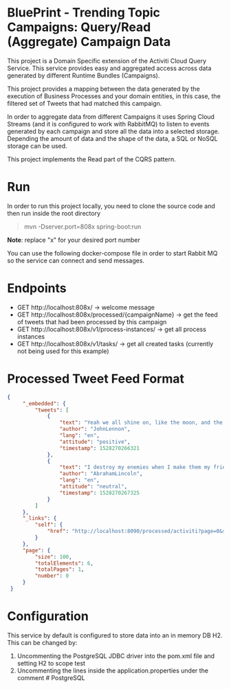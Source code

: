 # BluePrint - Trending Topic Campaigns: Query/Read (Aggregate) Campaign Data
This project is a Domain Specific extension of the Activiti Cloud Query Service. 
This service provides easy and aggregated access across data generated by different Runtime Bundles (Campaigns).
 
This project provides a mapping between the data generated by the execution of Business Processes and your domain entities, in this case,
the filtered set of Tweets that had matched this campaign. 
  
In order to aggregate data from different Campaigns it uses Spring Cloud Streams (and it is configured to work with RabbitMQ) to listen to events generated by each campaign and store
all the data into a selected storage. Depending the amount of data and the shape of the data, a SQL or NoSQL storage can be used.

This project implements the Read part of the CQRS pattern. 


# Run

In order to run this project locally, you need to clone the source code and then run inside the root directory

> mvn -Dserver.port=808x spring-boot:run

**Note**: replace "x" for your desired port number

You can use the following docker-compose file in order to start Rabbit MQ so the service can connect and send messages.



# Endpoints
- GET http://localhost:808x/ -> welcome message
- GET http://localhost:808x/processed/{campaignName} -> get the feed of tweets that had been processed by this campaign
- GET http://localhost:808x/v1/process-instances/ -> get all process instances 
- GET http://localhost:808x/v1/tasks/ -> get all created tasks (currently not being used for this example)

 

# Processed Tweet Feed Format
```json
{
     "_embedded": {
         "tweets": [
             {
                 "text": "Yeah we all shine on, like the moon, and the stars, and the sun.…Also Activiti Cloud is great!",
                 "author": "JohnLennon",
                 "lang": "en",
                 "attitude": "positive",
                 "timestamp": 1528270266321
             },
             {
                 "text": "I destroy my enemies when I make them my friends.… And how good is Activiti Cloud looking?",
                 "author": "AbrahamLincoln",
                 "lang": "en",
                 "attitude": "neutral",
                 "timestamp": 1528270267325
             }
         ]
     },
     "_links": {
         "self": {
             "href": "http://localhost:8090/processed/activiti?page=0&size=100"
         }
     },
     "page": {
         "size": 100,
         "totalElements": 6,
         "totalPages": 1,
         "number": 0
     }
 }
 ```

# Configuration
This service by default is configured to store data into an in memory DB H2. This can be changed by:
1) Uncommenting the PostgreSQL JDBC driver into the pom.xml file and setting H2 to scope test
2) Uncommenting the lines inside the application.properties under the comment # PostgreSQL   

